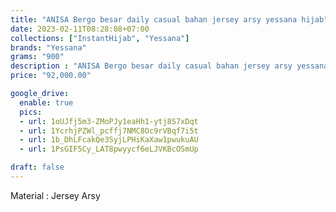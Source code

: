 ```yaml
---
title: "ANISA Bergo besar daily casual bahan jersey arsy yessana hijab"
date: 2023-02-11T08:28:08+07:00
collections: ["InstantHijab", "Yessana"]
brands: "Yessana"
grams: "900"
description : "ANISA Bergo besar daily casual bahan jersey arsy yessana hijab"
price: "92,000.00"

google_drive:
  enable: true
  pics:
  - url: 1oUJfj5m3-ZMoPJy1eaHh1-ytj8S7xDqt
  - url: 1YcrhjPZWl_pcffj7NMC8Oc9rVBqf7i5t
  - url: 1b_DhLFcakQe3SyjLPHiKaXaw1pwukuAU
  - url: 1PsGIF5Cy_LAT8pwyycf6eLJVKBcOSmUp

draft: false
---
```


Material    : Jersey Arsy      
  
